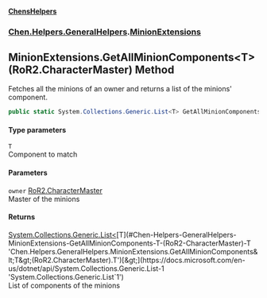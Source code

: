 
#### [ChensHelpers](./index 'index')

### [Chen.Helpers.GeneralHelpers](./Chen-Helpers-GeneralHelpers 'Chen.Helpers.GeneralHelpers').[MinionExtensions](./Chen-Helpers-GeneralHelpers-MinionExtensions 'Chen.Helpers.GeneralHelpers.MinionExtensions')

## MinionExtensions.GetAllMinionComponents&lt;T&gt;(RoR2.CharacterMaster) Method
Fetches all the minions of an owner and returns a list of the minions' component.  
```csharp
public static System.Collections.Generic.List<T> GetAllMinionComponents<T>(this RoR2.CharacterMaster owner);
```

#### Type parameters
<a name='Chen-Helpers-GeneralHelpers-MinionExtensions-GetAllMinionComponents-T-(RoR2-CharacterMaster)-T'></a>
`T`  
Component to match  
  

#### Parameters
<a name='Chen-Helpers-GeneralHelpers-MinionExtensions-GetAllMinionComponents-T-(RoR2-CharacterMaster)-owner'></a>
`owner` [RoR2.CharacterMaster](https://docs.microsoft.com/en-us/dotnet/api/RoR2.CharacterMaster 'RoR2.CharacterMaster')  
Master of the minions  
  

#### Returns
[System.Collections.Generic.List&lt;](https://docs.microsoft.com/en-us/dotnet/api/System.Collections.Generic.List-1 'System.Collections.Generic.List`1')[T](#Chen-Helpers-GeneralHelpers-MinionExtensions-GetAllMinionComponents-T-(RoR2-CharacterMaster)-T 'Chen.Helpers.GeneralHelpers.MinionExtensions.GetAllMinionComponents&lt;T&gt;(RoR2.CharacterMaster).T')[&gt;](https://docs.microsoft.com/en-us/dotnet/api/System.Collections.Generic.List-1 'System.Collections.Generic.List`1')  
List of components of the minions  
